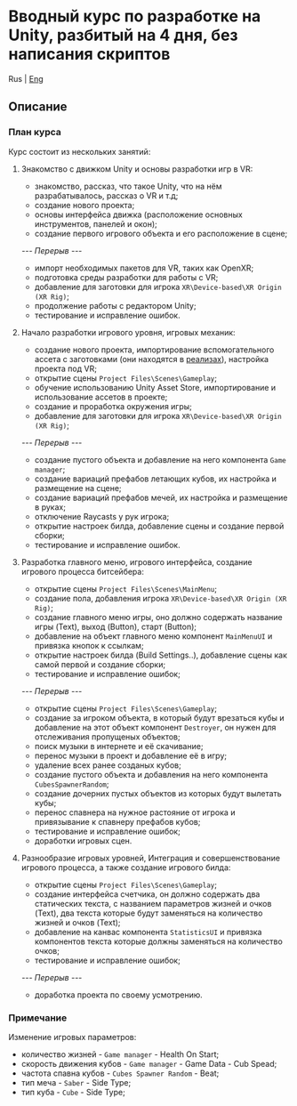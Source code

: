 # Вводный курс по разработке на Unity, разбитый на 4 дня, без написания скриптов

Rus | [Eng][link_on_readme_eng]

## Описание

### План курса

Курс состоит из нескольких занятий:

1. Знакомство с движком Unity и основы разработки игр в VR:
   - знакомство, рассказ, что такое Unity, что на нём разрабатывалось, рассказ о VR и т.д;
   - создание нового проекта;
   - основы интерфейса движка (расположение основных инструментов, панелей и окон);
   - создание первого игрового объекта и его расположение в сцене;

   *--- Перерыв ---*

   - импорт необходимых пакетов для VR, таких как OpenXR;
   - подготовка среды разработки для работы с VR;
   - добавление для заготовки для игрока ``XR\Device-based\XR Origin (XR Rig)``;
   - продолжение работы с редактором Unity;
   - тестирование и исправление ошибок.

2. Начало разработки игрового уровня, игровых механик:
   - создание нового проекта, импортирование вспомогательного ассета с заготовками (они находятся в [реализах][releases]), настройка проекта под VR;
   - открытие сцены ``Project Files\Scenes\Gameplay``;
   - обучение использованию Unity Asset Store, импортирование и использование ассетов в проекте;
   - создание и проработка окружения игры;
   - добавление для заготовки для игрока ``XR\Device-based\XR Origin (XR Rig)``;

   *--- Перерыв ---*

   - создание пустого объекта и добавление на него компонента ``Game manager``;
   - создание вариаций префабов летающих кубов, их настройка и размещение на сцене;
   - создание вариаций префабов мечей, их настройка и размещение в руках;
   - отключение Raycasts у рук игрока;
   - открытие настроек билда, добавление сцены и создание первой сборки;
   - тестирование и исправление ошибок.

3. Разработка главного меню, игрового интерфейса, создание игрового процесса битсейбера:
   - открытие сцены ``Project Files\Scenes\MainMenu``;
   - создание пола, добавления игрока ``XR\Device-based\XR Origin (XR Rig)``;
   - создание главного меню игры, оно должно содержать название игры (Text), выход (Button), старт (Button);
   - добавление на объект главного меню компонент ``MainMenuUI`` и привязка кнопок к ссылкам;
   - открытие настроек билда (Build Settings..), добавление сцены как самой первой и создание сборки;
   - тестирование и исправление ошибок;

   *--- Перерыв ---*

   - открытие сцены ``Project Files\Scenes\Gameplay``;
   - создание за игроком объекта, в который будут врезаться кубы и добавление на этот объект компонент ``Destroyer``, он нужен для отслеживания пропущеных объектов;
   - поиск музыки в интернете и её скачивание;
   - перенос музыки в проект и добавление её в игру;
   - удаление всех ранее созданых кубов;
   - создание пустого объекта и добавления на него компонента ``CubesSpawnerRandom``;
   - создание дочерних пустых объектов из которых будут вылетать кубы;
   - перенос спавнера на нужное растояние от игрока и привязывание к спавнеру префабов кубов;
   - тестирование и исправление ошибок;
   - доработки игровых сцен.

4. Разнообразие игровых уровней, Интеграция и совершенствование игрового процесса, а также создание игрового билда:
   - открытие сцены ``Project Files\Scenes\Gameplay``;
   - создание интерфейса счетчика, он должно содержать два статических текста, с названием параметров жизней и очков (Text), два текста которые будут заменяться на количество жизней и очков (Text);
   - добавление на канвас компонента ``StatisticsUI`` и привязка компонентов текста которые должны заменяться на количество очков;
   - тестирование и исправление ошибок;

   *--- Перерыв ---*

   - доработка проекта по своему усмотрению.

### Примечание

Изменение игровых параметров:

- количество жизней - ``Game manager`` - Health On Start;
- скорость движения кубов - ``Game manager`` - Game Data - Cub Spead;
- частота спавна кубов - ``Cubes Spawner Random`` - Beat;
- тип меча - ``Saber`` - Side Type;
- тип куба - ``Cube`` - Side Type;

<!-- Links -->

[releases]: https://github.com/ShutovKS/Learn_Unity-Beat_Saber/releases
[link_on_readme_eng]: ../../README.md
